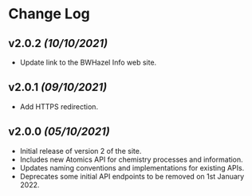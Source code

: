 # Change Log

## v2.0.2 _(10/10/2021)_

* Update link to the BWHazel Info web site.

## v2.0.1 _(09/10/2021)_

* Add HTTPS redirection.

## v2.0.0 _(05/10/2021)_

* Initial release of version 2 of the site.
* Includes new Atomics API for chemistry processes and information.
* Updates naming conventions and implementations for existing APIs.
* Deprecates some initial API endpoints to be removed on 1st January 2022.